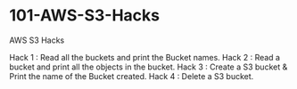 101-AWS-S3-Hacks
================

AWS S3 Hacks

Hack 1 : Read all the buckets and print the Bucket names.
Hack 2 : Read a bucket and print all the objects in the bucket.
Hack 3 : Create a S3 bucket & Print the name of the Bucket created.
Hack 4 : Delete a S3 bucket.
